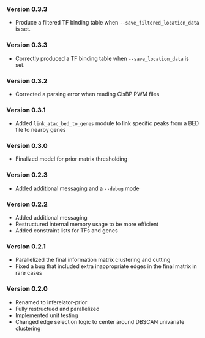 ### Version 0.3.3

* Produce a filtered TF binding table when `--save_filtered_location_data` is set.

### Version 0.3.3

* Correctly produced a TF binding table when `--save_location_data` is set.

### Version 0.3.2

* Corrected a parsing error when reading CisBP PWM files 

### Version 0.3.1

* Added `link_atac_bed_to_genes` module to link specific peaks from a BED file to nearby genes 

### Version 0.3.0

* Finalized model for prior matrix thresholding

### Version 0.2.3

* Added additional messaging and a `--debug` mode

### Version 0.2.2

* Added additional messaging
* Restructured internal memory usage to be more efficient
* Added constraint lists for TFs and genes

### Version 0.2.1

* Parallelized the final information matrix clustering and cutting
* Fixed a bug that included extra inappropriate edges in the final matrix in rare cases

### Version 0.2.0

* Renamed to inferelator-prior
* Fully restructued and parallelized
* Implemented unit testing
* Changed edge selection logic to center around DBSCAN univariate clustering